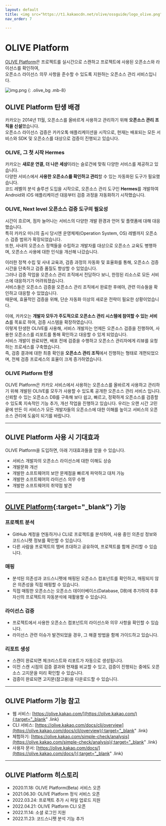 ```yaml
---
layout: default
title: <img src="https://t1.kakaocdn.net/olive/ossguide/logo_olive.png" width="16" style="vertical-align:middle; margin-bottom:2px"> OLIVE Platform
nav_order: 7

---
```

# OLIVE Platform
<div class="summary">
<a href="https://olive.kakao.com/intro" target="_blank" class="line fw-700">OLIVE Platform</a>은 프로젝트를 실시간으로 스캔하고 프로젝트에 사용된 오픈소스와 라이선스를 확인하여,<br>
오픈소스 라이선스 의무 사항을 준수할 수 있도록 지원하는 오픈소스 관리 서비스입니다.
</div>


![img.png](https://t1.kakaocdn.net/olive/ossguide/oliveplatform.png)
{: .olive_bg .mb-8}

## OLIVE Platform 탄생 배경
카카오는 2014년 11월, 오픈소스를 올바르게 사용하고 관리하기 위해  **오픈소스 관리 조직을 신설**했습니다.<br>
오픈소스 라이선스 검증은 카카오톡 애플리케이션을 시작으로, 현재는 배포되는 모든 서비스와 SDK 및 오픈소스를 대상으로 검증이 진행되고 있습니다.

### OLIVE, 그 첫 시작 Hermes
카카오는 **새로운 연결, 더 나은 세상**이라는 슬로건에 맞춰 다양한 서비스를 제공하고 있습니다.<br>
다양한 서비스에서 **사용한 오픈소스를 확인하고 관리**할 수 있는 자동화된 도구가 필요했습니다. <br>
코드 레벨의 분석 솔루션 도입을 시작으로, 오픈소스 관리 도구인 **Hermes**를 개발하여 Android와 iOS 애플리케이션 대응부터 검증 과정을 자동화하기 시작했습니다.<br>


### OLIVE, Next level 오픈소스 검증 도구의 필요성
시간이 흐르며, 점차 늘어나는 서비스의 다양한 개발 환경과 언어 및 플랫폼에 대해 대응했습니다. <br>
특히 카카오 미니의 출시 당시엔 운영체제(Operation System, OS) 레벨까지 오픈소스 검증 범위가 확장되었습니다.<br>
또한, 사내의 오픈소스 정책들을 수립하고 개발자를 대상으로 오픈소스 교육도 병행하며, 오픈소스 사용에 대한 인식을 개선해 나갔습니다.<br>


이러한 정책 수립 및 사내 교육과, 검증 과정의 자동화 및 효율화를 통해, 오픈소스 검증 시간을 단축하고 검증 품질도 향상할 수 있었습니다. <br>
그러나 검증 작업을 오픈소스 관리 조직에서 전담하다 보니, 한정된 리소스로 모든 서비스에 대응하기가 어려워졌습니다. <br>
서비스들은 오픈소스 검증을 오픈소스 관리 조직에서 완료한 후에야, 관련 이슈들을 확인하고 대응할 수 있었습니다.<br>
때문에, 효율적인 검증을 위해, 단순 자동화 이상의 새로운 전략이 필요한 상황이었습니다.<br>

이에, 카카오는 **개발자 모두가 주도적으로 오픈소스 관리 시스템에 참여할 수 있는 서비스**를 목표로 하여, 검증 시스템을 확장하였습니다.<br>
이렇게 탄생한 OLIVE를 사용해, 서비스 개발자는 언제든 오픈소스 검증을 진행하여, 사용한 오픈소스를 리포트를 통해 확인하고 대응할 수 있게 되었습니다.<br>
서비스 개발이 완료되면, 배포 전에 검증을 수행하고 오픈소스 관리자에게 리뷰를 요청하는 프로세스를 구축했습니다.<br>
즉, 검증 결과에 대한 최종 확인을 **오픈소스 관리 조직**에서 진행하는 형태로 개편되었으며, 전체 검증 프로세스의 효율이 크게 증가하였습니다.


### OLIVE Platform 탄생
OLIVE Platform은 카카오 서비스에서 사용하는 오픈소스를 올바르게 사용하고 관리하기 위해 개발된 OLIVE를 모두가 사용할 수 있도록 공개한 오픈소스 관리 서비스 입니다.
신뢰할 수 있는 오픈소스 DB를 구축해 보다 쉽고, 빠르고, 정확하게 오픈소스를 검증할 수 있도록 지속적인 기능 추가, 개선 작업을 진행하고 있습니다.
우리는 오랜 시간 고민 끝에 만든 이 서비스가 모든 개발자들의 오픈소스에 대한 이해를 높이고 서비스의 오픈소스 관리에 도움이 되기를 바랍니다.


----

## OLIVE Platform 사용 시 기대효과
OLIVE Platform을 도입하면, 아래 기대효과들을 얻을 수 있습니다.
- 서비스 개발자의 오픈소스 라이선스에 대한 이해도 상승
- 개발문화 개선 
- 개발한 소프트웨어의 보안 문제점을 빠르게 파악하고 대처 가능 
- 개발한 소프트웨어의 라이선스 의무 수행 
- 개발한 소프트웨어의 취약점 발견

----

## [OLIVE Platform](https://olive.kakao.com){:target="_blank"} 기능

###  **프로젝트 분석** <img src="https://t1.kakaocdn.net/olive/ossguide/img-analyze.png" class="ic_image_vertical" alt="" />
- GitHub 계정을 연동하거나 CLI로 프로젝트를 분석하여, 사용 중인 의존성 정보와 코드스니펫 정보를 확인할 수 있습니다.<br>
- 다른 사람을 프로젝트의 멤버 초대하고 공유하여, 프로젝트를 함께 관리할 수 있습니다.


### **매핑** <img src="https://t1.kakaocdn.net/olive/ossguide/img-mapping.png" class="ic_image_vertical" alt="" />
- 분석된 의존성과 코드스니펫에 매핑된 오픈소스 컴포넌트를 확인하고, 매핑되지 않은 의존성을 직접 매핑할 수 있습니다.
- 직접 매핑한 오픈소스는 오픈소스 데이터베이스(Database, DB)에 추가하여 추후 자신의 프로젝트의 자동분석에 재활용할 수 있습니다.


###  **라이선스 검증** <img src="https://t1.kakaocdn.net/olive/ossguide/img-verify.png" class="ic_image_vertical" alt="" />
- 프로젝트에서 사용한 오픈소스 컴포넌트의 라이선스와 의무 사항을 확인할 수 있습니다.
- 라이선스 관련 이슈가 발견되었을 경우, 그 해결 방법을 함께 가이드하고 있습니다.


###  **리포트 생성** <img src="https://t1.kakaocdn.net/olive/ossguide/img-report.png" class="ic_image_vertical" alt="" />
- 스캔이 완료되면 체크리스트와 리포트가 자동으로 생성됩니다.
- 이전 스캔 시점의 검증 결과와 현재를 비교할 수 있고, 검증이 진행되는 중에도 오픈소스 고지문을 미리 확인할 수 있습니다.
- 검증이 완료되면 고지문(참고용)을 다운로드할 수 있습니다.

----

## OLIVE Platform 기능 참고
- 웹 서비스: [https://olive.kakao.com/](https://olive.kakao.com/){:target="_blank" .link}
- CLI 서비스: [https://olive.kakao.com/docs/cli/overview](https://olive.kakao.com/docs/cli/overview){:target="_blank" .link}
- 체험하기: [https://olive.kakao.com/simple-check/analysis](https://olive.kakao.com/simple-check/analysis){:target="_blank" .link}
- 사용자 문서: [https://olive.kakao.com/docs/](https://olive.kakao.com/docs/){:target="_blank" .link}

----

## OLIVE Platform 히스토리
- 2020.11.18: OLIVE Platform(Beta) 서비스 오픈
- 2021.06.30: OLIVE Platform 정식 서비스 오픈
- 2022.03.24: 프로젝트 추가 시 파일 업로드 지원
- 2022.04.21: OLIVE Platform CLI 오픈
- 2022.11.14: 소셜 로그인 지원
- 2022.11.23: 코드스니펫 분석 기능 추가

